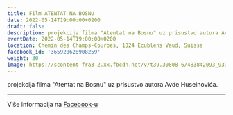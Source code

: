 ```yaml
---
title: Film ATENTAT NA BOSNU
date: 2022-05-14T19:00:00+0200
draft: false
description: projekcija filma "Atentat na Bosnu" uz prisustvo autora Avde Huseinovića.
eventDate: 2022-05-14T19:00:00+0200
location: Chemin des Champs-Courbes, 1024 Ecublens Vaud, Suisse
facebook_id: '365920628908259'
weight: 30
image: https://scontent-fra3-2.xx.fbcdn.net/v/t39.30808-6/483842093_9330013443761058_8599832410174975788_n.jpg?_nc_cat=104&ccb=1-7&_nc_sid=9e60e4&_nc_ohc=IND40gqKZ-UQ7kNvwEm3Q8M&_nc_oc=AdkX7-ohs_4YcKyIVpKqhHBCE3CXDaVh2FpjOyaLqU5qnXC90PkNXirLUzP0LOF-8gc&_nc_zt=23&_nc_ht=scontent-fra3-2.xx&edm=ABTKTjYEAAAA&_nc_gid=K34Ty5Lo8NzN3Qqm2t3Hig&oh=00_AfNMsqse3EMR1uBnxaDcqcq4itthTj6-wlUxbXnZALKxug&oe=684820D3
---
```


projekcija filma "Atentat na Bosnu" uz prisustvo autora Avde Huseinovića.

---

Više informacija na [Facebook-u](https://facebook.com/events/365920628908259)